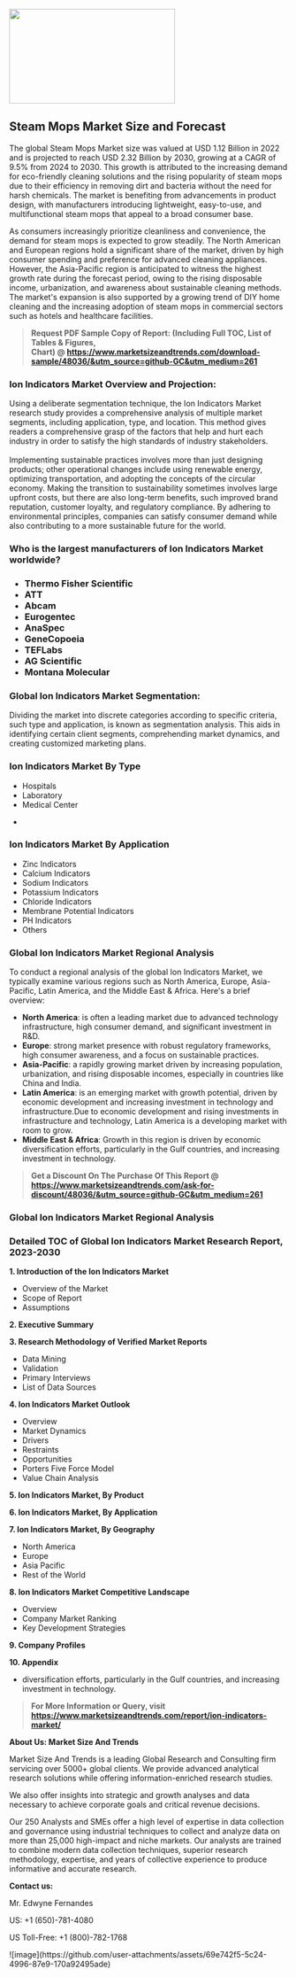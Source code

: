 <p><img class="alignnone size-medium wp-image-20088" src="https://ffe5etoiles.com/wp-content/uploads/2024/12/MST1-300x171.png" alt="" width="300" height="171" /></p><h2>Steam Mops Market Size and Forecast</h2><p>The global Steam Mops Market size was valued at USD 1.12 Billion in 2022 and is projected to reach USD 2.32 Billion by 2030, growing at a CAGR of 9.5% from 2024 to 2030. This growth is attributed to the increasing demand for eco-friendly cleaning solutions and the rising popularity of steam mops due to their efficiency in removing dirt and bacteria without the need for harsh chemicals. The market is benefiting from advancements in product design, with manufacturers introducing lightweight, easy-to-use, and multifunctional steam mops that appeal to a broad consumer base.</p><p>As consumers increasingly prioritize cleanliness and convenience, the demand for steam mops is expected to grow steadily. The North American and European regions hold a significant share of the market, driven by high consumer spending and preference for advanced cleaning appliances. However, the Asia-Pacific region is anticipated to witness the highest growth rate during the forecast period, owing to the rising disposable income, urbanization, and awareness about sustainable cleaning methods. The market's expansion is also supported by a growing trend of DIY home cleaning and the increasing adoption of steam mops in commercial sectors such as hotels and healthcare facilities.</p></p><blockquote id="" class=""><strong>Request PDF Sample Copy of Report: (Including Full TOC, List of Tables &amp; Figures, Chart)&nbsp;@&nbsp;<strong><a href="https://www.marketsizeandtrends.com/download-sample/48036/&utm_source=github-GC&utm_medium=261" target="_blank">https://www.marketsizeandtrends.com/download-sample/48036/&utm_source=github-GC&utm_medium=261</a></strong></strong></blockquote><h3 id="" class="">Ion Indicators Market&nbsp;Overview and Projection:</h3><p id="" class="">Using a deliberate segmentation technique, the Ion Indicators Market research study provides a comprehensive analysis of multiple market segments, including application, type, and location. This method gives readers a comprehensive grasp of the factors that help and hurt each industry in order to satisfy the high standards of industry stakeholders. <br /> <br />Implementing sustainable practices involves more than just designing products; other operational changes include using renewable energy, optimizing transportation, and adopting the concepts of the circular economy. Making the transition to sustainability sometimes involves large upfront costs, but there are also long-term benefits, such improved brand reputation, customer loyalty, and regulatory compliance. By adhering to environmental principles, companies can satisfy consumer demand while also contributing to a more sustainable future for the world.</p><h3 id="" class="">Who is the largest manufacturers of&nbsp;Ion Indicators Market worldwide?</h3><h3 class=""><p><ul><li>Thermo Fisher Scientific </li><li> ATT </li><li> Abcam </li><li> Eurogentec </li><li> AnaSpec </li><li> GeneCopoeia </li><li> TEFLabs </li><li> AG Scientific </li><li> Montana Molecular</li></ul></p></h3><h3 id="" class="">Global&nbsp;Ion Indicators Market Segmentation:</h3><p id="" class="">Dividing the market into discrete categories according to specific criteria, such type and application, is known as segmentation analysis. This aids in identifying certain client segments, comprehending market dynamics, and creating customized marketing plans.</p><h3 id="" class="">Ion Indicators Market&nbsp;By Type</h3><p><p><ul><li>Hospitals </li><li> Laboratory </li><li> Medical Center </li><li> </p></li></ul></p></p><h3 id="" class="">Ion Indicators Market&nbsp;By Application</h3><p class=""><p><ul><li>Zinc Indicators </li><li> Calcium Indicators </li><li> Sodium Indicators </li><li> Potassium Indicators </li><li> Chloride Indicators </li><li> Membrane Potential Indicators </li><li> PH Indicators </li><li> Others</li></ul></p></p><h3 id="" class="">Global Ion Indicators Market Regional Analysis</h3><p id="" class="">To conduct a regional analysis of the global Ion Indicators Market, we typically examine various regions such as North America, Europe, Asia-Pacific, Latin America, and the Middle East &amp; Africa. Here's a brief overview:</p><ul><li><strong>North America</strong>: is often a leading market due to advanced technology infrastructure, high consumer demand, and significant investment in R&amp;D.</li><li><strong>Europe</strong>: strong market presence with robust regulatory frameworks, high consumer awareness, and a focus on sustainable practices.</li><li><strong>Asia-Pacific</strong>: a rapidly growing market driven by increasing population, urbanization, and rising disposable incomes, especially in countries like China and India.</li><li><strong>Latin America</strong>: is an emerging market with growth potential, driven by economic development and increasing investment in technology and infrastructure.Due to economic development and rising investments in infrastructure and technology, Latin America is a developing market with room to grow.</li><li><strong>Middle East &amp; Africa</strong>: Growth in this region is driven by economic diversification efforts, particularly in the Gulf countries, and increasing investment in technology.</li></ul><blockquote id="" class=""><strong>Get a Discount On The Purchase Of This Report @ <strong><a href="https://www.marketsizeandtrends.com/ask-for-discount/48036/&utm_source=github-GC&utm_medium=261" target="_blank">https://www.marketsizeandtrends.com/ask-for-discount/48036/&utm_source=github-GC&utm_medium=261</a></strong></strong></blockquote><h3 id="" class="">Global Ion Indicators Market Regional Analysis</h3><h3 id="" class="">Detailed TOC of Global Ion Indicators Market Research Report, 2023-2030</h3><p id="" class=""><strong>1. Introduction of the Ion Indicators Market</strong></p><ul><li>Overview of the Market</li><li>Scope of Report</li><li>Assumptions</li></ul><p id="" class=""><strong>2. Executive Summary</strong></p><p id="" class=""><strong>3. Research Methodology of Verified Market Reports</strong></p><ul><li>Data Mining</li><li>Validation</li><li>Primary Interviews</li><li>List of Data Sources</li></ul><p id="" class=""><strong>4. Ion Indicators Market Outlook</strong></p><ul><li>Overview</li><li>Market Dynamics</li><li>Drivers</li><li>Restraints</li><li>Opportunities</li><li>Porters Five Force Model</li><li>Value Chain Analysis</li></ul><p id="" class=""><strong>5. Ion Indicators Market, By Product</strong></p><p id="" class=""><strong>6. Ion Indicators Market, By Application</strong></p><p id="" class=""><strong>7. Ion Indicators Market, By Geography</strong></p><ul><li>North America</li><li>Europe</li><li>Asia Pacific</li><li>Rest of the World</li></ul><p id="" class=""><strong>8. Ion Indicators Market Competitive Landscape</strong></p><ul><li>Overview</li><li>Company Market Ranking</li><li>Key Development Strategies</li></ul><p id="" class=""><strong>9. Company Profiles</strong></p><p id="" class=""><strong>10. Appendix</strong></p><ul><li>diversification efforts, particularly in the Gulf countries, and increasing investment in technology.</li></ul><blockquote id="" class=""><strong>For More Information or Query, visit <strong><strong><a href="https://www.marketsizeandtrends.com/report/ion-indicators-market/" target="_blank">https://www.marketsizeandtrends.com/report/ion-indicators-market/</a></strong></strong></strong></blockquote><p id="" class=""><strong>About Us: Market Size And Trends</strong></p><p id="" class="">Market Size And Trends is a leading Global Research and Consulting firm servicing over 5000+ global clients. We provide advanced analytical research solutions while offering information-enriched research studies.</p><p id="" class="">We also offer insights into strategic and growth analyses and data necessary to achieve corporate goals and critical revenue decisions.</p><p id="" class="">Our 250 Analysts and SMEs offer a high level of expertise in data collection and governance using industrial techniques to collect and analyze data on more than 25,000 high-impact and niche markets. Our analysts are trained to combine modern data collection techniques, superior research methodology, expertise, and years of collective experience to produce informative and accurate research.</p><p id="" class=""><strong>Contact us:</strong></p><p id="" class="">Mr. Edwyne Fernandes</p><p id="" class="">US: +1 (650)-781-4080</p><p id="" class="">US Toll-Free: +1 (800)-782-1768</p>
![image](https://github.com/user-attachments/assets/69e742f5-5c24-4996-87e9-170a92495ade)
